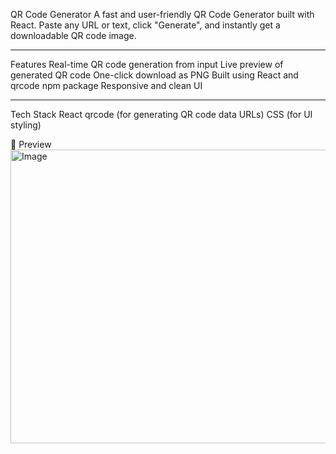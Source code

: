QR Code Generator
A fast and user-friendly QR Code Generator built with React. Paste any URL or text, click "Generate", and instantly get a downloadable QR code image.

---

Features
 Real-time QR code generation from input
 Live preview of generated QR code
 One-click download as PNG
 Built using React and qrcode npm package
 Responsive and clean UI

 ----

Tech Stack
React
qrcode (for generating QR code data URLs)
CSS (for UI styling)



📸 Preview
<img width="953" height="470" alt="Image" src="https://github.com/user-attachments/assets/d47d6193-120b-4d63-a30d-076a5a4958db" />


